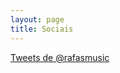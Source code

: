 ```yaml
---
layout: page
title: Sociais
---
```


<section class="social">
    <a href="http://rafaeltavares.co" rel="author"><i class="soc ico www"></i></a>
  <a href="mailto:rafaeltavaresandrade@gmail.com"><i class="soc email"></i></a>
  <a href="https://www.facebook.com/rafael.tavares.andrade"><i class="soc facebook"></i></a>
  <a href="https://twitter.com/rafasmusic"><i class="soc twitter"></i></a>
  <a href="https://plus.google.com/+RafaelTavaresAndrade"><i class="soc google-plus"></i></a>
  <a href="https://github.com/rafastavares"><i class="soc github"></i></a>
</section>

<a class="twitter-timeline"  href="https://twitter.com/rafasmusic" data-widget-id="543035152595955713">Tweets de @rafasmusic</a>
<script>!function(d,s,id){var js,fjs=d.getElementsByTagName(s)[0],p=/^http:/.test(d.location)?'http':'https';if(!d.getElementById(id)){js=d.createElement(s);js.id=id;js.src=p+"://platform.twitter.com/widgets.js";fjs.parentNode.insertBefore(js,fjs);}}(document,"script","twitter-wjs");</script>
          
